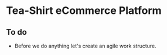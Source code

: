 <h1> Tea-Shirt eCommerce Platform </h1>

<h2> To do </h2>
<ul> 
  <li> Before we do anything let's create an agile work structure. </li>
  </ul>
